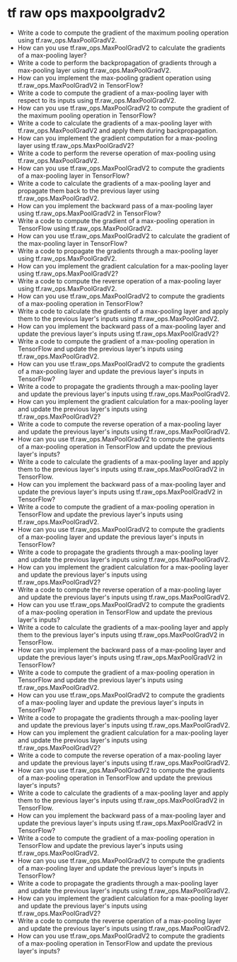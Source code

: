 # tf raw ops maxpoolgradv2

- Write a code to compute the gradient of the maximum pooling operation using tf.raw_ops.MaxPoolGradV2.
- How can you use tf.raw_ops.MaxPoolGradV2 to calculate the gradients of a max-pooling layer?
- Write a code to perform the backpropagation of gradients through a max-pooling layer using tf.raw_ops.MaxPoolGradV2.
- How can you implement the max-pooling gradient operation using tf.raw_ops.MaxPoolGradV2 in TensorFlow?
- Write a code to compute the gradient of a max-pooling layer with respect to its inputs using tf.raw_ops.MaxPoolGradV2.
- How can you use tf.raw_ops.MaxPoolGradV2 to compute the gradient of the maximum pooling operation in TensorFlow?
- Write a code to calculate the gradients of a max-pooling layer with tf.raw_ops.MaxPoolGradV2 and apply them during backpropagation.
- How can you implement the gradient computation for a max-pooling layer using tf.raw_ops.MaxPoolGradV2?
- Write a code to perform the reverse operation of max-pooling using tf.raw_ops.MaxPoolGradV2.
- How can you use tf.raw_ops.MaxPoolGradV2 to compute the gradients of a max-pooling layer in TensorFlow?
- Write a code to calculate the gradients of a max-pooling layer and propagate them back to the previous layer using tf.raw_ops.MaxPoolGradV2.
- How can you implement the backward pass of a max-pooling layer using tf.raw_ops.MaxPoolGradV2 in TensorFlow?
- Write a code to compute the gradient of a max-pooling operation in TensorFlow using tf.raw_ops.MaxPoolGradV2.
- How can you use tf.raw_ops.MaxPoolGradV2 to calculate the gradient of the max-pooling layer in TensorFlow?
- Write a code to propagate the gradients through a max-pooling layer using tf.raw_ops.MaxPoolGradV2.
- How can you implement the gradient calculation for a max-pooling layer using tf.raw_ops.MaxPoolGradV2?
- Write a code to compute the reverse operation of a max-pooling layer using tf.raw_ops.MaxPoolGradV2.
- How can you use tf.raw_ops.MaxPoolGradV2 to compute the gradients of a max-pooling operation in TensorFlow?
- Write a code to calculate the gradients of a max-pooling layer and apply them to the previous layer's inputs using tf.raw_ops.MaxPoolGradV2.
- How can you implement the backward pass of a max-pooling layer and update the previous layer's inputs using tf.raw_ops.MaxPoolGradV2?
- Write a code to compute the gradient of a max-pooling operation in TensorFlow and update the previous layer's inputs using tf.raw_ops.MaxPoolGradV2.
- How can you use tf.raw_ops.MaxPoolGradV2 to compute the gradients of a max-pooling layer and update the previous layer's inputs in TensorFlow?
- Write a code to propagate the gradients through a max-pooling layer and update the previous layer's inputs using tf.raw_ops.MaxPoolGradV2.
- How can you implement the gradient calculation for a max-pooling layer and update the previous layer's inputs using tf.raw_ops.MaxPoolGradV2?
- Write a code to compute the reverse operation of a max-pooling layer and update the previous layer's inputs using tf.raw_ops.MaxPoolGradV2.
- How can you use tf.raw_ops.MaxPoolGradV2 to compute the gradients of a max-pooling operation in TensorFlow and update the previous layer's inputs?
- Write a code to calculate the gradients of a max-pooling layer and apply them to the previous layer's inputs using tf.raw_ops.MaxPoolGradV2 in TensorFlow.
- How can you implement the backward pass of a max-pooling layer and update the previous layer's inputs using tf.raw_ops.MaxPoolGradV2 in TensorFlow?
- Write a code to compute the gradient of a max-pooling operation in TensorFlow and update the previous layer's inputs using tf.raw_ops.MaxPoolGradV2.
- How can you use tf.raw_ops.MaxPoolGradV2 to compute the gradients of a max-pooling layer and update the previous layer's inputs in TensorFlow?
- Write a code to propagate the gradients through a max-pooling layer and update the previous layer's inputs using tf.raw_ops.MaxPoolGradV2.
- How can you implement the gradient calculation for a max-pooling layer and update the previous layer's inputs using tf.raw_ops.MaxPoolGradV2?
- Write a code to compute the reverse operation of a max-pooling layer and update the previous layer's inputs using tf.raw_ops.MaxPoolGradV2.
- How can you use tf.raw_ops.MaxPoolGradV2 to compute the gradients of a max-pooling operation in TensorFlow and update the previous layer's inputs?
- Write a code to calculate the gradients of a max-pooling layer and apply them to the previous layer's inputs using tf.raw_ops.MaxPoolGradV2 in TensorFlow.
- How can you implement the backward pass of a max-pooling layer and update the previous layer's inputs using tf.raw_ops.MaxPoolGradV2 in TensorFlow?
- Write a code to compute the gradient of a max-pooling operation in TensorFlow and update the previous layer's inputs using tf.raw_ops.MaxPoolGradV2.
- How can you use tf.raw_ops.MaxPoolGradV2 to compute the gradients of a max-pooling layer and update the previous layer's inputs in TensorFlow?
- Write a code to propagate the gradients through a max-pooling layer and update the previous layer's inputs using tf.raw_ops.MaxPoolGradV2.
- How can you implement the gradient calculation for a max-pooling layer and update the previous layer's inputs using tf.raw_ops.MaxPoolGradV2?
- Write a code to compute the reverse operation of a max-pooling layer and update the previous layer's inputs using tf.raw_ops.MaxPoolGradV2.
- How can you use tf.raw_ops.MaxPoolGradV2 to compute the gradients of a max-pooling operation in TensorFlow and update the previous layer's inputs?
- Write a code to calculate the gradients of a max-pooling layer and apply them to the previous layer's inputs using tf.raw_ops.MaxPoolGradV2 in TensorFlow.
- How can you implement the backward pass of a max-pooling layer and update the previous layer's inputs using tf.raw_ops.MaxPoolGradV2 in TensorFlow?
- Write a code to compute the gradient of a max-pooling operation in TensorFlow and update the previous layer's inputs using tf.raw_ops.MaxPoolGradV2.
- How can you use tf.raw_ops.MaxPoolGradV2 to compute the gradients of a max-pooling layer and update the previous layer's inputs in TensorFlow?
- Write a code to propagate the gradients through a max-pooling layer and update the previous layer's inputs using tf.raw_ops.MaxPoolGradV2.
- How can you implement the gradient calculation for a max-pooling layer and update the previous layer's inputs using tf.raw_ops.MaxPoolGradV2?
- Write a code to compute the reverse operation of a max-pooling layer and update the previous layer's inputs using tf.raw_ops.MaxPoolGradV2.
- How can you use tf.raw_ops.MaxPoolGradV2 to compute the gradients of a max-pooling operation in TensorFlow and update the previous layer's inputs?